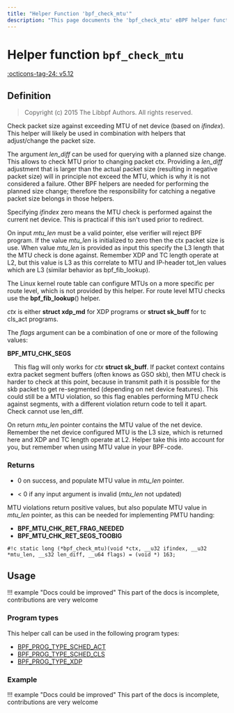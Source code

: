 ```yaml
---
title: "Helper Function 'bpf_check_mtu'"
description: "This page documents the 'bpf_check_mtu' eBPF helper function, including its defintion, usage, program types that can use it, and examples."
---
```

# Helper function `bpf_check_mtu`

<!-- [FEATURE_TAG](bpf_check_mtu) -->
[:octicons-tag-24: v5.12](https://github.com/torvalds/linux/commit/34b2021cc61642d61c3cf943d9e71925b827941b)
<!-- [/FEATURE_TAG] -->

## Definition

> Copyright (c) 2015 The Libbpf Authors. All rights reserved.


<!-- [HELPER_FUNC_DEF] -->
Check packet size against exceeding MTU of net device (based on _ifindex_).  This helper will likely be used in combination with helpers that adjust/change the packet size.

The argument _len_diff_ can be used for querying with a planned size change. This allows to check MTU prior to changing packet ctx. Providing a _len_diff_ adjustment that is larger than the actual packet size (resulting in negative packet size) will in principle not exceed the MTU, which is why it is not considered a failure.  Other BPF helpers are needed for performing the planned size change; therefore the responsibility for catching a negative packet size belongs in those helpers.

Specifying _ifindex_ zero means the MTU check is performed against the current net device.  This is practical if this isn't used prior to redirect.

On input _mtu_len_ must be a valid pointer, else verifier will reject BPF program.  If the value _mtu_len_ is initialized to zero then the ctx packet size is use.  When value _mtu_len_ is provided as input this specify the L3 length that the MTU check is done against. Remember XDP and TC length operate at L2, but this value is L3 as this correlate to MTU and IP-header tot_len values which are L3 (similar behavior as bpf_fib_lookup).

The Linux kernel route table can configure MTUs on a more specific per route level, which is not provided by this helper. For route level MTU checks use the **bpf_fib_lookup**() helper.

_ctx_ is either **struct xdp_md** for XDP programs or **struct sk_buff** for tc cls_act programs.

The _flags_ argument can be a combination of one or more of the following values:

**BPF_MTU_CHK_SEGS**

&nbsp;&nbsp;&nbsp;&nbsp;This flag will only works for _ctx_ **struct sk_buff**. If packet context contains extra packet segment buffers (often knows as GSO skb), then MTU check is harder to check at this point, because in transmit path it is possible for the skb packet to get re-segmented (depending on net device features).  This could still be a MTU violation, so this flag enables performing MTU check against segments, with a different violation return code to tell it apart. Check cannot use len_diff.

On return _mtu_len_ pointer contains the MTU value of the net device.  Remember the net device configured MTU is the L3 size, which is returned here and XDP and TC length operate at L2. Helper take this into account for you, but remember when using MTU value in your BPF-code.



### Returns

* 0 on success, and populate MTU value in _mtu_len_ pointer.


* < 0 if any input argument is invalid (_mtu_len_ not updated)


MTU violations return positive values, but also populate MTU value in _mtu_len_ pointer, as this can be needed for implementing PMTU handing:

* **BPF_MTU_CHK_RET_FRAG_NEEDED**
* **BPF_MTU_CHK_RET_SEGS_TOOBIG**


`#!c static long (*bpf_check_mtu)(void *ctx, __u32 ifindex, __u32 *mtu_len, __s32 len_diff, __u64 flags) = (void *) 163;`
<!-- [/HELPER_FUNC_DEF] -->

## Usage

!!! example "Docs could be improved"
    This part of the docs is incomplete, contributions are very welcome

### Program types

This helper call can be used in the following program types:

<!-- DO NOT EDIT MANUALLY -->
<!-- [HELPER_FUNC_PROG_REF] -->
 * [BPF_PROG_TYPE_SCHED_ACT](../program-type/BPF_PROG_TYPE_SCHED_ACT.md)
 * [BPF_PROG_TYPE_SCHED_CLS](../program-type/BPF_PROG_TYPE_SCHED_CLS.md)
 * [BPF_PROG_TYPE_XDP](../program-type/BPF_PROG_TYPE_XDP.md)
<!-- [/HELPER_FUNC_PROG_REF] -->

### Example

!!! example "Docs could be improved"
    This part of the docs is incomplete, contributions are very welcome
